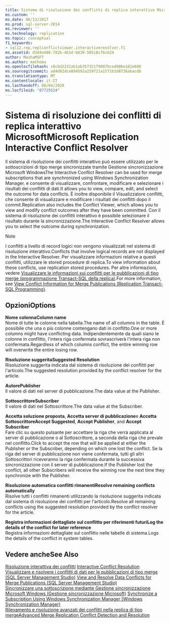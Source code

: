 ```yaml
---
title: Sistema di risoluzione dei conflitti di replica interattivo Microsoft | Microsoft Docs
ms.custom: ''
ms.date: 06/13/2017
ms.prod: sql-server-2014
ms.reviewer: ''
ms.technology: replication
ms.topic: conceptual
f1_keywords:
- sql12.rep.replconflictviewer.interactiveresolver.f1
ms.assetid: d3d4a480-782b-4b1d-b839-565c8cf6cb24
author: MashaMSFT
ms.author: mathoma
ms.openlocfilehash: c8cbd2231ab1ab357321f9887bced986e182e608
ms.sourcegitcommit: ad4d92dce894592a259721a1571b1d8736abacdb
ms.translationtype: MT
ms.contentlocale: it-IT
ms.lasthandoff: 08/04/2020
ms.locfileid: "87725524"
---
```

# <a name="microsoft-replication-interactive-conflict-resolver"></a><span data-ttu-id="cd243-102">Sistema di risoluzione dei conflitti di replica interattivo Microsoft</span><span class="sxs-lookup"><span data-stu-id="cd243-102">Microsoft Replication Interactive Conflict Resolver</span></span>
  <span data-ttu-id="cd243-103">Il sistema di risoluzione dei conflitti interattivo può essere utilizzato per le sottoscrizioni di tipo merge sincronizzate tramite Gestione sincronizzazione Microsoft Windows</span><span class="sxs-lookup"><span data-stu-id="cd243-103">The Interactive Conflict Resolver can be used for merge subscriptions that are synchronized using Windows Synchronization Manager.</span></span> <span data-ttu-id="cd243-104">e consente di visualizzare, confrontare, modificare e selezionare i risultati dei conflitti di dati.</span><span class="sxs-lookup"><span data-stu-id="cd243-104">It allows you to view, compare, edit, and select the outcome for data conflicts.</span></span> <span data-ttu-id="cd243-105">È inoltre disponibile il Visualizzatore conflitti, che consente di visualizzare e modificare i risultati dei conflitti dopo il commit.</span><span class="sxs-lookup"><span data-stu-id="cd243-105">Replication also includes the Conflict Viewer, which allows you to view and modify conflict outcomes after they have been committed.</span></span> <span data-ttu-id="cd243-106">Con il sistema di risoluzione dei conflitti interattivo è possibile selezionare il risultato durante la sincronizzazione.</span><span class="sxs-lookup"><span data-stu-id="cd243-106">The Interactive Conflict Resolver allows you to select the outcome during synchronization.</span></span>  
  
> [!NOTE]  
>  <span data-ttu-id="cd243-107">I conflitti a livello di record logici non vengono visualizzati nel sistema di risoluzione interattivo.</span><span class="sxs-lookup"><span data-stu-id="cd243-107">Conflicts that involve logical records are not displayed in the Interactive Resolver.</span></span> <span data-ttu-id="cd243-108">Per visualizzare informazioni relative a questi conflitti, utilizzare le stored procedure di replica.</span><span class="sxs-lookup"><span data-stu-id="cd243-108">To view information about these conflicts, use replication stored procedures.</span></span> <span data-ttu-id="cd243-109">Per altre informazioni, vedere [Visualizzare le informazioni sui conflitti per le pubblicazioni di tipo merge &#40;programmazione Transact-SQL della replica&#41;](view-conflict-information-for-merge-publications.md).</span><span class="sxs-lookup"><span data-stu-id="cd243-109">For more information, see [View Conflict Information for Merge Publications &#40;Replication Transact-SQL Programming&#41;](view-conflict-information-for-merge-publications.md).</span></span>  
  
## <a name="options"></a><span data-ttu-id="cd243-110">Opzioni</span><span class="sxs-lookup"><span data-stu-id="cd243-110">Options</span></span>  
 <span data-ttu-id="cd243-111">**Nome colonna**</span><span class="sxs-lookup"><span data-stu-id="cd243-111">**Column name**</span></span>  
 <span data-ttu-id="cd243-112">Nome di tutte le colonne nella tabella.</span><span class="sxs-lookup"><span data-stu-id="cd243-112">The name of all columns in the table.</span></span> <span data-ttu-id="cd243-113">È possibile che una o più colonne contengano dati in conflitto.</span><span class="sxs-lookup"><span data-stu-id="cd243-113">One or more columns might have conflicting data.</span></span> <span data-ttu-id="cd243-114">Indipendentemente da quali siano le colonne in conflitto, l'intera riga confermata sovrascriverà l'intera riga non confermata.</span><span class="sxs-lookup"><span data-stu-id="cd243-114">Regardless of which columns conflict, the entire winning row will overwrite the entire losing row.</span></span>  
  
 <span data-ttu-id="cd243-115">**Risoluzione suggerita**</span><span class="sxs-lookup"><span data-stu-id="cd243-115">**Suggested Resolution**</span></span>  
 <span data-ttu-id="cd243-116">Risoluzione suggerita indicata dal sistema di risoluzione dei conflitti per l'articolo.</span><span class="sxs-lookup"><span data-stu-id="cd243-116">The suggested resolution provided by the conflict resolver for the article.</span></span>  
  
 <span data-ttu-id="cd243-117">**Autore**</span><span class="sxs-lookup"><span data-stu-id="cd243-117">**Publisher**</span></span>  
 <span data-ttu-id="cd243-118">Il valore di dati nel server di pubblicazione.</span><span class="sxs-lookup"><span data-stu-id="cd243-118">The data value at the Publisher.</span></span>  
  
 <span data-ttu-id="cd243-119">**Sottoscrittore**</span><span class="sxs-lookup"><span data-stu-id="cd243-119">**Subscriber**</span></span>  
 <span data-ttu-id="cd243-120">Il valore di dati nel Sottoscrittore.</span><span class="sxs-lookup"><span data-stu-id="cd243-120">The data value at the Subscriber.</span></span>  
  
 <span data-ttu-id="cd243-121">**Accetta soluzione proposta**, **Accetta server di pubblicazione**e **Accetta Sottoscrittore**</span><span class="sxs-lookup"><span data-stu-id="cd243-121">**Accept Suggested**, **Accept Publisher**, and **Accept Subscriber**</span></span>  
 <span data-ttu-id="cd243-122">Fare clic su questo pulsante per accettare la riga che verrà applicata al server di pubblicazione o al Sottoscrittore, a seconda della riga che prevale nel conflitto.</span><span class="sxs-lookup"><span data-stu-id="cd243-122">Click to accept the row that will be applied at either the Publisher or the Subscriber, depending on which one lost the conflict.</span></span> <span data-ttu-id="cd243-123">Se la riga del server di pubblicazione non viene confermata, tutti gli altri Sottoscrittori riceveranno la riga confermata durante la successiva sincronizzazione con il server di pubblicazione.</span><span class="sxs-lookup"><span data-stu-id="cd243-123">If the Publisher lost the conflict, all other Subscribers will receive the winning row the next time they synchronize with the Publisher.</span></span>  
  
 <span data-ttu-id="cd243-124">**Risoluzione automatica conflitti rimanenti**</span><span class="sxs-lookup"><span data-stu-id="cd243-124">**Resolve remaining conflicts automatically**</span></span>  
 <span data-ttu-id="cd243-125">Risolve tutti i conflitti rimanenti utilizzando la risoluzione suggerita indicata dal sistema di risoluzione dei conflitti per l'articolo.</span><span class="sxs-lookup"><span data-stu-id="cd243-125">Resolve all remaining conflicts using the suggested resolution provided by the conflict resolver for the article.</span></span>  
  
 <span data-ttu-id="cd243-126">**Registra informazioni dettagliate sul conflitto per riferimenti futuri**</span><span class="sxs-lookup"><span data-stu-id="cd243-126">**Log the details of the conflict for later reference**</span></span>  
 <span data-ttu-id="cd243-127">Registra informazioni dettagliate sul conflitto nelle tabelle di sistema.</span><span class="sxs-lookup"><span data-stu-id="cd243-127">Logs the details of the conflict in system tables.</span></span>  
  
## <a name="see-also"></a><span data-ttu-id="cd243-128">Vedere anche</span><span class="sxs-lookup"><span data-stu-id="cd243-128">See Also</span></span>  
 <span data-ttu-id="cd243-129">[Risoluzione interattiva dei conflitti](merge/advanced-merge-replication-conflict-interactive-resolution.md) </span><span class="sxs-lookup"><span data-stu-id="cd243-129">[Interactive Conflict Resolution](merge/advanced-merge-replication-conflict-interactive-resolution.md) </span></span>  
 <span data-ttu-id="cd243-130">[Visualizzare e risolvere i conflitti di dati per le pubblicazioni di tipo merge &#40;SQL Server Management Studio&#41;](view-and-resolve-data-conflicts-for-merge-publications.md) </span><span class="sxs-lookup"><span data-stu-id="cd243-130">[View and Resolve Data Conflicts for Merge Publications &#40;SQL Server Management Studio&#41;](view-and-resolve-data-conflicts-for-merge-publications.md) </span></span>  
 <span data-ttu-id="cd243-131">[Sincronizzare una sottoscrizione mediante Gestione sincronizzazione Microsoft Windows &#40;Gestione sincronizzazione Microsoft&#41;](synchronize-a-subscription-using-windows-synchronization-manager.md) </span><span class="sxs-lookup"><span data-stu-id="cd243-131">[Synchronize a Subscription Using Windows Synchronization Manager &#40;Windows Synchronization Manager&#41;](synchronize-a-subscription-using-windows-synchronization-manager.md) </span></span>  
 [<span data-ttu-id="cd243-132">Rilevamento e risoluzione avanzati dei conflitti nella replica di tipo merge</span><span class="sxs-lookup"><span data-stu-id="cd243-132">Advanced Merge Replication Conflict Detection and Resolution</span></span>](merge/advanced-merge-replication-conflict-detection-and-resolution.md)  
  
  
